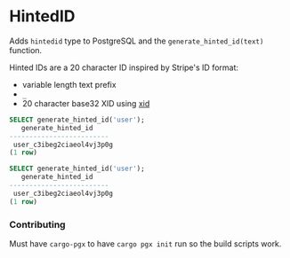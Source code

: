 # HintedID

Adds `hintedid` type to PostgreSQL and the `generate_hinted_id(text)` function.

Hinted IDs are a 20 character ID inspired by Stripe's ID format:

 - variable length text prefix
 - `_`
 - 20 character base32 XID using [xid](https://github.com/kazk/xid-rs)

```sql
SELECT generate_hinted_id('user');
   generate_hinted_id    
-------------------------
 user_c3ibeg2ciaeol4vj3p0g
(1 row)

SELECT generate_hinted_id('user');
   generate_hinted_id    
-------------------------
 user_c3ibeg2ciaeol4vj3p0g
(1 row)
```

### Contributing

Must have `cargo-pgx` to have `cargo pgx init` run so the build scripts work.
